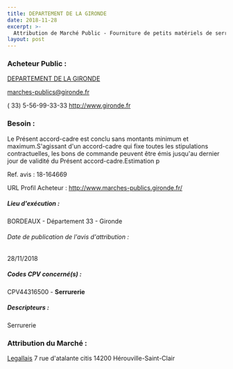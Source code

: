 ```yaml
---
title: DEPARTEMENT DE LA GIRONDE
date: 2018-11-28
excerpt: >-
  Attribution de Marché Public - Fourniture de petits matériels de serrurerie destinés aux services du Département de la Gironde
layout: post
---
```


### Acheteur Public : 
<a href="/acheteur-33/siren-223300013"> DEPARTEMENT DE LA GIRONDE</a><br/>



marches-publics@gironde.fr

( 33) 5-56-99-33-33
http://www.gironde.fr
### Besoin :

Le Présent accord-cadre est conclu sans montants minimum et maximum.S'agissant d'un accord-cadre qui fixe toutes les stipulations contractuelles, les bons de commande peuvent être émis jusqu'au dernier jour de validité du Présent accord-cadre.Estimation p

Ref. avis : 18-164669

URL Profil Acheteur : http://www.marches-publics.gironde.fr/

##### Lieu d'exécution :

BORDEAUX - Département 33 - Gironde

###### Date de publication de l'avis d'attribution : 
28/11/2018

##### Codes CPV concerné(s) :
CPV44316500 - **Serrurerie** <br/>

##### Descripteurs :
Serrurerie <br/>

### Attribution du Marché :
<a href="/entreprise-267/siren-563820489"> Legallais</a>    7 rue d'atalante citis 14200 Hérouville-Saint-Clair <br/>
